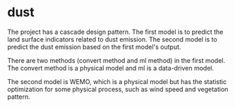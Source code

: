 # dust

The project has a cascade design pattern. The first model is to predict the land surface indicators related to dust emission. The second model is to predict the dust emission based on the first model's output. 

There are two methods (convert method and ml method) in the first model.
The convert method is a physical model and ml is a data-driven model.

The second model is WEMO, which is a physical model but has the statistic optimization for some physical process, such as wind speed and vegetation pattern. 

